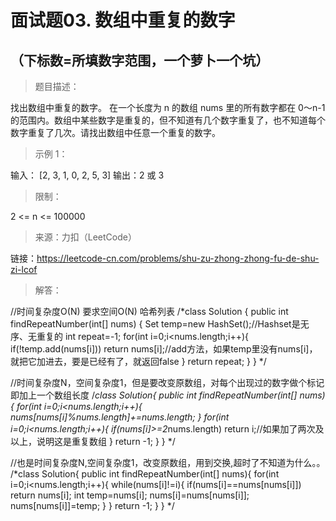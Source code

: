 面试题03. 数组中重复的数字
====
（下标数=所填数字范围，一个萝卜一个坑）
-----

>题目描述：
>
找出数组中重复的数字。
在一个长度为 n 的数组 nums 里的所有数字都在 0～n-1 的范围内。数组中某些数字是重复的，但不知道有几个数字重复了，也不知道每个数字重复了几次。请找出数组中任意一个重复的数字。

>示例 1：
>
输入：
[2, 3, 1, 0, 2, 5, 3]
输出：2 或 3

>限制：
>
2 <= n <= 100000

>来源：力扣（LeetCode）
>
链接：https://leetcode-cn.com/problems/shu-zu-zhong-zhong-fu-de-shu-zi-lcof

>解答：
>
//时间复杂度O(N) 要求空间O(N) 哈希列表
/*class Solution {
    public int findRepeatNumber(int[] nums) {
        Set<Integer> temp=new HashSet<Integer>();//Hashset是无序、无重复的
        int repeat=-1;
        for(int i=0;i<nums.length;i++){
            if(!temp.add(nums[i])) return nums[i];//add方法，如果temp里没有nums[i]，就把它加进去，要是已经有了，就返回false
        }
        return repeat;
    }
}
*/

//时间复杂度N，空间复杂度1，但是要改变原数组，对每个出现过的数字做个标记 即加上一个数组长度
/*class Solution{
    public int findRepeatNumber(int[] nums){
        for(int i=0;i<nums.length;i++){
            nums[nums[i]%nums.length]+=nums.length;
        }
        for(int i=0;i<nums.length;i++){
            if(nums[i]>=2*nums.length) return i;//如果加了两次及以上，说明这是重复数组
        }
        return -1;
    }
}
*/

//也是时间复杂度N,空间复杂度1，改变原数组，用到交换,超时了不知道为什么。。
/*class Solution{
    public int findRepeatNumber(int[] nums){
        for(int i=0;i<nums.length;i++){
            while(nums[i]!=i){
                if(nums[i]==nums[nums[i]]) return nums[i];
                int temp=nums[i];
                nums[i]=nums[nums[i]];
                nums[nums[i]]=temp;
            }
        }
        return -1;
    }
}
*/


